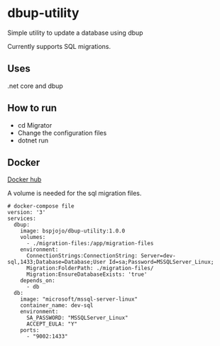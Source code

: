 # dbup-utility

Simple utility to update a database using dbup

Currently supports SQL migrations.

## Uses

.net core and dbup

## How to run

- cd Migrator
- Change the configuration files
- dotnet run

## Docker

[Docker hub](https://hub.docker.com/r/bspjojo/dbup-utility)

A volume is needed for the sql migration files.

```
# docker-compose file
version: '3'
services:
  dbup:
    image: bspjojo/dbup-utility:1.0.0
    volumes:
      - ./migration-files:/app/migration-files
    environment: 
      ConnectionStrings:ConnectionString: Server=dev-sql,1433;Database=Database;User Id=sa;Password=MSSQLServer_Linux;
      Migration:FolderPath: ./migration-files/
      Migration:EnsureDatabaseExists: 'true'
    depends_on:
      - db
  db:
    image: "microsoft/mssql-server-linux"
    container_name: dev-sql
    environment:
      SA_PASSWORD: "MSSQLServer_Linux"
      ACCEPT_EULA: "Y"
    ports:
      - "9002:1433"
```
